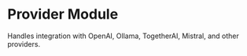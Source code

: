 # Provider Module

Handles integration with OpenAI, Ollama, TogetherAI, Mistral, and other providers. 